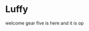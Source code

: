 # Luffy
welcome
gear five is here and it is op 
 
 
     
  
            
                                
                                              
                                                           
                                                                           
                                               
                                         
                           
              
      
 
